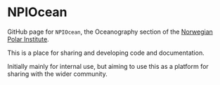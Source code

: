 # NPIOcean

GitHub page for ``NPIOcean``, the Oceanography section of the [Norwegian Polar Institute](https://www.npolar.no/en/).

This is a place for sharing and developing code and documentation. 

Initially mainly for internal use, but aiming to use this as a platform for sharing with the wider community.

